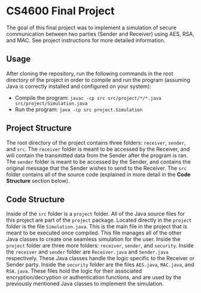 # CS4600 Final Project
The goal of this final project was to implement a simulation of secure communication between two parties (Sender and Receiver) using AES, RSA, and MAC. See project instructions for more detailed information.

## Usage
After cloning the repository, run the following commands in the root directory of the project in order to compile and run the program (assuming Java is correctly installed and configured on your system):
- Compile the program: `javac -cp src src/project/*/*.java src/project/Simulation.java`
- Run the program: `java -cp src project.Simulation`

## Project Structure
The root directory of the project contains three folders: `receiver`, `sender`, and `src`. The `receiver` folder is meant to be accessed by the Receiver, and will contain the transmitted data from the Sender after the program is ran. The `sender` folder is meant to be accessed by the Sender, and contains the original message that the Sender wishes to send to the Receiver. The `src` folder contains all of the source code (explained in more detail in the **Code Structure** section below).

## Code Structure
Inside of the `src` folder is a `project` folder. All of the Java source files for this project are part of the `project` package. Located directly in the `project` folder is the file `Simulation.java`. This is the main file in the project that is meant to be executed once compiled. This file manages all of the other Java classes to create one seamless simulation for the user. Inside the `project` folder are three more folders: `receiver`, `sender`, and `security`. Inside the `receiver` and `sender` folder are `Receiver.java` and `Sender.java` respectively. These Java classes handle the logic specific to the Receiver or Sender party. Inside the `security` folder are the files `AES.java`, `MAC.java`, and `RSA.java`. These files hold the logic for their associated encryption/decryption or authentication functions, and are used by the previously mentioned Java classes to implement the simulation.

